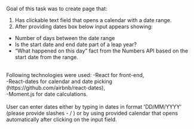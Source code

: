 Goal of this task was to create page that:
1) Has clickable text field that opens a calendar with a date range.
2) After providing dates box below input appears showing:
  - Number of days between the date range
  - Is the start date and end date part of a leap year?
  - “What happened on this day” fact from the Numbers API based on the start date from the range.
<br/>
Following technologies were used:
 -React for front-end,<br/>
 -React-dates for calendar and date picking (https://github.com/airbnb/react-dates),<br/>
 -Moment.js for date calculations.<br/>
<br/>
User can enter dates either by typing in dates in format 'DD/MM/YYYY' (please provide slashes - / ) or by using provided calendar that opens automatically after clicking on the input field.
